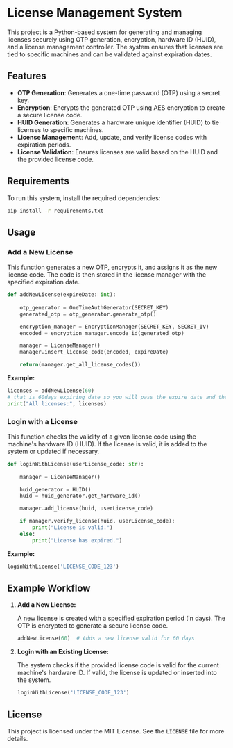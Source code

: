 # License Management System

This project is a Python-based system for generating and managing licenses securely using OTP generation, encryption, hardware ID (HUID), and a license management controller. The system ensures that licenses are tied to specific machines and can be validated against expiration dates.

## Features

- **OTP Generation**: Generates a one-time password (OTP) using a secret key.
- **Encryption**: Encrypts the generated OTP using AES encryption to create a secure license code.
- **HUID Generation**: Generates a hardware unique identifier (HUID) to tie licenses to specific machines.
- **License Management**: Add, update, and verify license codes with expiration periods.
- **License Validation**: Ensures licenses are valid based on the HUID and the provided license code.

## Requirements

To run this system, install the required dependencies:

```bash
pip install -r requirements.txt
```

## Usage

### Add a New License

This function generates a new OTP, encrypts it, and assigns it as the new license code. The code is then stored in the license manager with the specified expiration date.

```python
def addNewLicense(expireDate: int):
    
    otp_generator = OneTimeAuthGenerator(SECRET_KEY)
    generated_otp = otp_generator.generate_otp()

    encryption_manager = EncryptionManager(SECRET_KEY, SECRET_IV)
    encoded = encryption_manager.encode_id(generated_otp)

    manager = LicenseManager()
    manager.insert_license_code(encoded, expireDate)

    return(manager.get_all_license_codes())
```

**Example:**

```python
licenses = addNewLicense(60)
# that is 60days expiring date so you will pass the expire date and the licence will be create with the date 
print("All licenses:", licenses)
```

### Login with a License

This function checks the validity of a given license code using the machine's hardware ID (HUID). If the license is valid, it is added to the system or updated if necessary.

```python
def loginWithLicense(userLicense_code: str):
    
    manager = LicenseManager()

    huid_generator = HUID()
    huid = huid_generator.get_hardware_id()

    manager.add_license(huid, userLicense_code)

    if manager.verify_license(huid, userLicense_code):
        print("License is valid.")
    else:
        print("License has expired.")
```

**Example:**

```python
loginWithLicense('LICENSE_CODE_123')
```

## Example Workflow

1. **Add a New License:**

   A new license is created with a specified expiration period (in days). The OTP is encrypted to generate a secure license code.

   ```python
   addNewLicense(60)  # Adds a new license valid for 60 days
   ```

2. **Login with an Existing License:**

   The system checks if the provided license code is valid for the current machine's hardware ID. If valid, the license is updated or inserted into the system.

   ```python
   loginWithLicense('LICENSE_CODE_123')
   ```

## License

This project is licensed under the MIT License. See the `LICENSE` file for more details.
